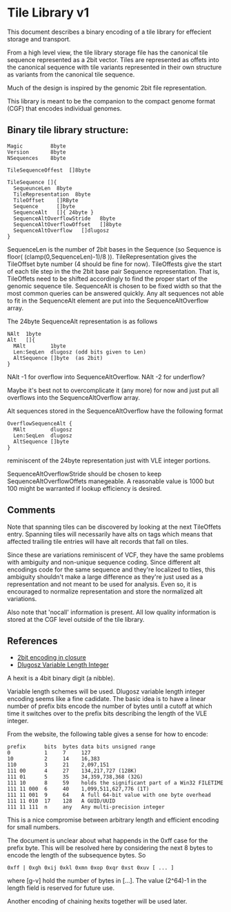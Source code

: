Tile Library v1
====

This document describes a binary encoding of a tile library
for effecient storage and transport.

From a high level view, the tile library storage file has
the canonical tile sequence represented as a 2bit vector.
Tiles are represented as offets into the canonical sequence
with tile variants represented in their own structure
as variants from the canonical tile sequence.

Much of the design is inspired by the genomic 2bit
file representation.

This library is meant to be the companion to the compact
genome format (CGF) that encodes individual genomes.

Binary tile library structure:
----

```
Magic         8byte
Version       8byte
NSequences    8byte

TileSequenceOffest  []8byte

TileSequence []{
  SequeunceLen  8byte
  TileRepresentation  8byte
  TileOffset    []RByte
  Sequence      []byte
  SequenceAlt   []{ 24byte }
  SequenceAltOverflowStride   8byte
  SequenceAltOverflowOffset   []8byte
  SequenceAltOverflow   []dlugosz
}
```

SequenceLen is the number of 2bit bases in the Sequence (so Sequence is floor( (clamp(0,SequenceLen)-1)/8 )).
TileRepresentation gives the TileOffset byte number (4 should be fine for now).
TileOffests give the start of each tile step in the the 2bit base pair Sequence representation.  That is,
TileOffets need to be shifted accordingly to find the proper start of the genomic sequence tile.
SequenceAlt is chosen to be fixed width so that the most common queries can be answered quickly.
Any alt sequences not able to fit in the SequenceAlt element are put into the SequenceAltOverflow
array.

The 24byte SequenceAlt representation is as follows

```
NAlt  1byte
Alt   []{
  MAlt        1byte
  Len:SeqLen  dlugosz (odd bits given to Len)
  AltSequence []byte  (as 2bit)
}
```

NAlt -1 for overflow into SequenceAltOverflow.  NAlt -2 for underflow?

Maybe it's best not to overcomplicate it (any more) for now and just put all overflows into
the SequenceAltOverflow array.

Alt sequences stored in the SequenceAltOverflow have the following format

```
OverflowSequenceAlt {
  MAlt        dlugosz
  Len:SeqLen  dlugosz
  AltSequence []byte
}
```

reminiscent of the 24byte representation just with VLE integer portions.

SequenceAltOverflowStride should be chosen to keep SequenceAltOverflowOffets manegeable.  A reasonable
value is 1000 but 100 might be warranted if lookup efficiency is desired.


Comments
---

Note that spanning tiles can be discovered by looking at the next TileOffets entry.  Spanning tiles
will necessarily have alts on tags which means that affected trailing tile entries will have
alt records that fall on tiles.

Since these are variations reminiscent of VCF, they have the same problems with ambiguity and
non-unique sequence coding.  Since different alt encodings code for the same sequence and they're
localized to tlies, this ambiguity shouldn't make a large difference as they're just used as
a representation and not meant to be used for analysis.  Even so, it is encouraged to normalize
representation and store the normalized alt variations.

Also note that 'nocall' information is present.  All low quality information is stored at the
CGF level outside of the tile library.


References
---


  - [2bit encoding in closure](http://eigenhombre.com/2013/07/06/a-two-bit-decoder/)
  - [Dlugosz Variable Length Integer](http://www.dlugosz.com/ZIP2/VLI.html)

A hexit is a 4bit binary digit (a nibble).

Variable length schemes will be used.  Dlugosz variable length
integer encoding seems like a fine cadidate.  The basic idea
is to have a linear number of prefix bits encode the number of
bytes until a cutoff at which time it switches over to the prefix
bits describing the length of the VLE integer.

From the website, the following table gives a sense for how to encode:

    prefix      bits  bytes data bits unsigned range
    0           1     7     127
    10          2     14    16,383
    110         3     21    2,097,151
    111 00      4     27    134,217,727 (128K)
    111 01      5     35    34,359,738,368 (32G)
    111 10      8     59    holds the significant part of a Win32 FILETIME
    111 11 000  6     40    1,099,511,627,776 (1T)
    111 11 001  9     64    A full 64-bit value with one byte overhead
    111 11 010  17    128   A GUID/UUID
    111 11 111  n     any   Any multi-precision integer

This is a nice compromise between arbitrary length and efficient encoding
for small numbers.

The document is unclear about what happends in the 0xff case for the prefix byte.
This will be resolved here by considering the next 8 bytes to encode the length
of the subsequence bytes.  So

    0xff | 0xgh 0xij 0xkl 0xmn 0xop 0xqr 0xst 0xuv [ ... ]

where [g-v] hold the number of bytes in [...].  The value (2^64)-1 in the length
field is reserved for future use.


Another encoding of chaining hexits together will be used later.



